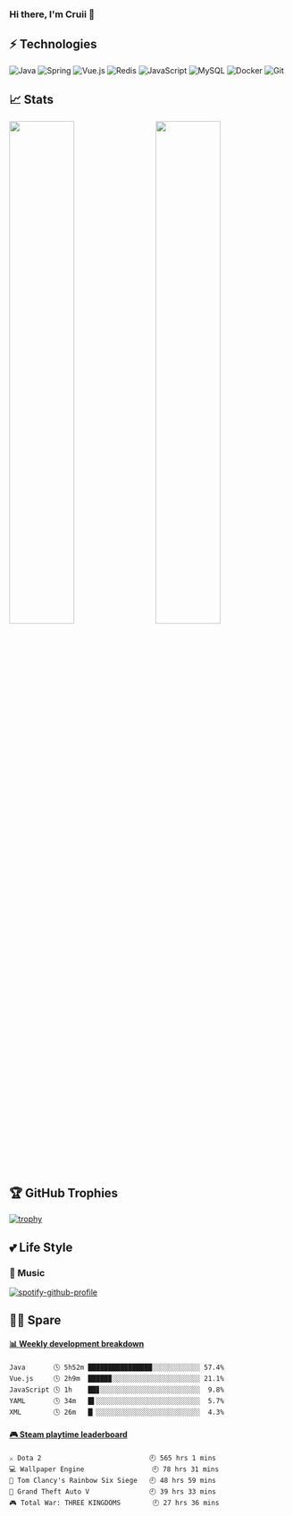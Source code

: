 ### Hi there, I'm Cruii 👋

## ⚡ Technologies

![Java](https://img.shields.io/badge/-Java-gray?style=flat-square&logo=java&logoColor=007396)
![Spring](https://img.shields.io/badge/-Spring-gray?style=flat-square&logo=spring)
![Vue.js](https://img.shields.io/badge/-Vue.js-gray?style=flat-square&logo=vue.js)
![Redis](https://img.shields.io/badge/-Redis-gray?style=flat-square&logo=Redis)
![JavaScript](https://img.shields.io/badge/-JavaScript-gray?style=flat-square&logo=javascript)
![MySQL](https://img.shields.io/badge/-MySQL-gray?style=flat-square&logo=mysql&logoColor=blue)
![Docker](https://img.shields.io/badge/-Docker-gray?style=flat-square&logo=docker)
![Git](https://img.shields.io/badge/-Git-gray?style=flat-square&logo=git)

## 📈 Stats
<img  src="https://github-readme-stats.vercel.app/api?username=cruii&show_icons=true&hide_border=true&theme=dark" width="48%" align="right" >
<img  src="https://github-readme-streak-stats.herokuapp.com/?user=cruii&theme=dark" width="48%" >

## 🏆 GitHub Trophies
[![trophy](https://github-profile-trophy.vercel.app/?username=cruii&theme=alduin)](https://github.com/ryo-ma/github-profile-trophy)
## 💕 Life Style
### 🎵 Music
[![spotify-github-profile](https://spotify-github-profile.vercel.app/api/view?uid=e979438zirmb7s3yctw95mhn4&cover_image=true)](https://github.com/kittinan/spotify-github-profile)

## 👨‍💻‍ Spare 
<!-- waka-box start -->
#### <a href="https://gist.github.com/d235c8ecfc2fb0fbd4b2513f3cf2647f" target="_blank">📊 Weekly development breakdown</a>
```text
Java       🕓 5h52m ████████████████░░░░░░░░░░░░ 57.4%
Vue.js     🕓 2h9m  █████▉░░░░░░░░░░░░░░░░░░░░░░ 21.1%
JavaScript 🕓 1h    ██▊░░░░░░░░░░░░░░░░░░░░░░░░░  9.8%
YAML       🕓 34m   █▌░░░░░░░░░░░░░░░░░░░░░░░░░░  5.7%
XML        🕓 26m   █▏░░░░░░░░░░░░░░░░░░░░░░░░░░  4.3%
```
<!-- Powered by https://github.com/YouEclipse/waka-box-go . -->
<!-- waka-box end -->
 
<!-- steam-box start -->
#### <a href="https://gist.github.com/b44d1f8705805ae078575596824909c6" target="_blank">🎮 Steam playtime leaderboard</a>
```text
⚔️ Dota 2                           🕘 565 hrs 1 mins
💻 Wallpaper Engine                 🕘 78 hrs 31 mins
🔫 Tom Clancy's Rainbow Six Siege   🕘 48 hrs 59 mins
🚓 Grand Theft Auto V               🕘 39 hrs 33 mins
🎮 Total War: THREE KINGDOMS        🕘 27 hrs 36 mins
```
<!-- Powered by https://github.com/YouEclipse/steam-box . -->
<!-- steam-box end -->
